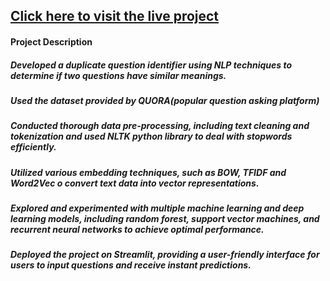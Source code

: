 ## [Click here to visit the live project](https://aayush230798-quora-duplicate-question-identifier-app-6ewkak.streamlit.app/)  
#### Project Description 
##### Developed a duplicate question identifier using NLP techniques to determine if two questions have similar meanings.
##### Used the dataset provided by QUORA(popular question asking platform)
##### Conducted thorough data pre-processing, including text cleaning and tokenization and used NLTK python library to deal with stopwords efficiently.
##### Utilized various embedding techniques, such as BOW, TFIDF and Word2Vec o convert text data into vector representations.
##### Explored and experimented with multiple machine learning and deep learning models, including random forest, support vector machines, and recurrent neural networks to achieve optimal performance.
##### Deployed the project on Streamlit, providing a user-friendly interface for users to input questions and receive instant predictions.


